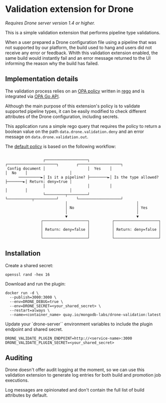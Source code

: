 # Validation extension for Drone

_Requires Drone server version 1.4 or higher._

This is a simple validation extension that performs pipeline type validations.

When a user prepared a Drone configuration file using a pipeline that was not supported by our platform, the build used to hang and users did not receive any error or feedback. Whith this validation extension enabled, the same build would instantly fail and an error message returned to the UI informing the reason why the build has failed.

## Implementation details

The validation process relies on an [OPA policy](https://www.openpolicyagent.org/) written in [rego](https://www.openpolicyagent.org/docs/latest/policy-language/) and is integrated via [OPA Go API](https://www.openpolicyagent.org/docs/latest/integration/#integrating-with-the-go-api).

Although the main purpose of this extension's policy is to validate supported pipeline types, it can be easily modified to check different attributes of the Drone configuration, including secrets.

This application runs a simple rego query that requires the policy to return a boolean value on the path `data.drone.validation.deny` and an error message on `data.drone.validation.out`.

The [default policy](policy/validation.rego) is based on the following workflow:

``` text

                 ┌───────────────────┐         ┌──────────────────────┐        ┌───────────────────┐
 Config document │                   │  Yes    │                      │  No    │                   │
      ──────────►│ Is it a pipeline? ├────────►│ Is the type allowed? ├───────►│ Return: deny=true │
                 │                   │         │                      │        │                   │
                 └─────────┬─────────┘         └───────────┬──────────┘        └───────────────────┘
                           │                               │
                           │ No                            │ Yes
                           │                               │
                           ▼                               ▼
                ┌────────────────────┐          ┌────────────────────┐
                │                    │          │                    │
                │ Return: deny=false │          │ Return: deny=false │
                │                    │          │                    │
                └────────────────────┘          └────────────────────┘

```

## Installation

Create a shared secret:

```shell
openssl rand -hex 16
```

Download and run the plugin:

```shell
docker run -d \
  --publish=3000:3000 \
  --env=DRONE_DEBUG=true \
  --env=DRONE_SECRET=<your_shared_secret> \
  --restart=always \
  --name=<container_name> quay.io/mongodb-labs/drone-validation:latest 
```

Update your `drone-server`` environment variables to include the plugin endpoint and shared secret.

```shell
DRONE_VALIDATE_PLUGIN_ENDPOINT=http://<service-name>:3000
DRONE_VALIDATE_PLUGIN_SECRET=<your_shared_secret>
```

## Auditing

Drone doesn't offer audit logging at the moment, so we can use this validation extension to generate log entries for both build and promotion job executions.

Log messages are opinionated and don't contain the full list of build attributes by default.

